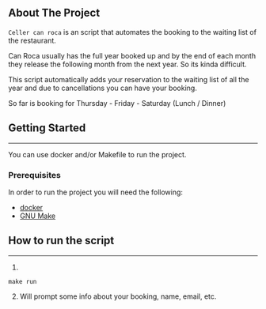 <!-- ABOUT THE PROJECT -->
## About The Project
`Celler can roca` is an script that automates the booking to the waiting list of the restaurant.

Can Roca usually has the full year booked up and by the end of each month they release the following month
from the next year. So its kinda difficult.

This script automatically adds your reservation to the waiting list of all the year and due to cancellations you
can have your booking.

So far is booking for Thursday - Friday - Saturday (Lunch / Dinner)

<!-- GETTING STARTED -->
## Getting Started
***
You can use docker and/or Makefile to run the project.
### Prerequisites
In order to run the project you will need the following:
* [docker](https://docs.docker.com/engine/install/)
* [GNU Make](https://www.gnu.org/software/make/)

## How to run the script
***
1.
```
make run
```
2. Will prompt some info about your booking, name, email, etc.
